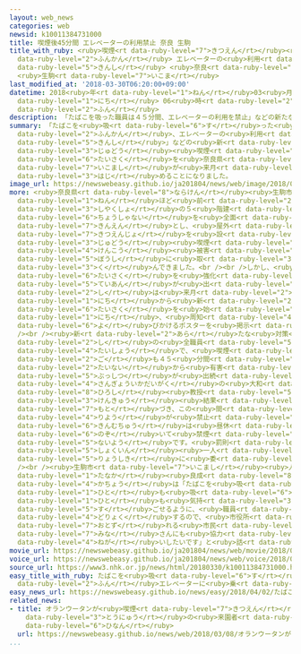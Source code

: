 ```yaml
---
layout: web_news
categories: web
newsid: k10011384731000
title: 喫煙後45分間 エレベーターの利用禁止 奈良 生駒
title_with_ruby: <ruby>喫煙<rt data-ruby-level="7">きつえん</rt></ruby><ruby>後<rt data-ruby-level="2">ご</rt></ruby>45<ruby>分間<rt
  data-ruby-level="2">ふんかん</rt></ruby> エレベーターの<ruby>利用<rt data-ruby-level="4">りよう</rt></ruby><ruby>禁止<rt
  data-ruby-level="5">きんし</rt></ruby> <ruby>奈良<rt data-ruby-level="8">なら</rt></ruby>
  <ruby>生駒<rt data-ruby-level="7">いこま</rt></ruby>
last_modified_at: '2018-03-30T06:20:00+09:00'
datetime: 2018<ruby>年<rt data-ruby-level="1">ねん</rt></ruby>03<ruby>月<rt data-ruby-level="1">がつ</rt></ruby>30<ruby>日<rt
  data-ruby-level="1">にち</rt></ruby> 06<ruby>時<rt data-ruby-level="2">じ</rt></ruby>20<ruby>分<rt
  data-ruby-level="2">ふん</rt></ruby>
description: 「たばこを吸った職員は４５分間、エレベーターの利用を禁止」などの新たな受動喫煙対策を奈良県生駒市が来月から始めることになりました。
summary: 「たばこを<ruby>吸<rt data-ruby-level="6">す</rt></ruby>った<ruby>職員<rt data-ruby-level="5">しょくいん</rt></ruby>は４５<ruby>分間<rt
  data-ruby-level="2">ふんかん</rt></ruby>、エレベーターの<ruby>利用<rt data-ruby-level="4">りよう</rt></ruby>を<ruby>禁止<rt
  data-ruby-level="5">きんし</rt></ruby>」などの<ruby>新<rt data-ruby-level="2">あら</rt></ruby>たな<ruby>受動<rt
  data-ruby-level="3">じゅどう</rt></ruby><ruby>喫煙<rt data-ruby-level="7">きつえん</rt></ruby><ruby>対策<rt
  data-ruby-level="6">たいさく</rt></ruby>を<ruby>奈良県<rt data-ruby-level="8">ならけん</rt></ruby><ruby>生駒市<rt
  data-ruby-level="7">いこまし</rt></ruby>が<ruby>来月<rt data-ruby-level="2">らいげつ</rt></ruby>から<ruby>始<rt
  data-ruby-level="3">はじ</rt></ruby>めることになりました。
image_url: https://newswebeasy.github.io/ja201804/news/web/image/2018/03/30/K10011384731_1803292259_1803300620_01_02.jpg
more: <ruby>奈良県<rt data-ruby-level="8">ならけん</rt></ruby><ruby>生駒市<rt data-ruby-level="7">いこまし</rt></ruby>は５<ruby>年<rt
  data-ruby-level="1">ねん</rt></ruby>ほど<ruby>前<rt data-ruby-level="2">まえ</rt></ruby>から、<ruby>市役所<rt
  data-ruby-level="3">しやくしょ</rt></ruby>の５<ruby>階建<rt data-ruby-level="4">かいだ</rt></ruby>ての<ruby>庁舎内<rt
  data-ruby-level="6">ちょうしゃない</rt></ruby>を<ruby>全面<rt data-ruby-level="3">ぜんめん</rt></ruby><ruby>禁煙<rt
  data-ruby-level="7">きんえん</rt></ruby>とし、<ruby>屋外<rt data-ruby-level="3">おくがい</rt></ruby>に<ruby>喫煙所<rt
  data-ruby-level="7">きつえんじょ</rt></ruby>を<ruby>設<rt data-ruby-level="5">もう</rt></ruby>けるなど、<ruby>受動<rt
  data-ruby-level="3">じゅどう</rt></ruby><ruby>喫煙<rt data-ruby-level="7">きつえん</rt></ruby>による<ruby>健康<rt
  data-ruby-level="4">けんこう</rt></ruby><ruby>被害<rt data-ruby-level="7">ひがい</rt></ruby>の<ruby>防止<rt
  data-ruby-level="5">ぼうし</rt></ruby>に<ruby>取<rt data-ruby-level="3">と</rt></ruby>り<ruby>組<rt
  data-ruby-level="3">く</rt></ruby>んできました。<br /><br />しかし、<ruby>職員<rt data-ruby-level="5">しょくいん</rt></ruby>から「さらに<ruby>対策<rt
  data-ruby-level="6">たいさく</rt></ruby>を<ruby>強化<rt data-ruby-level="3">きょうか</rt></ruby>してほしい」という<ruby>提案<rt
  data-ruby-level="5">ていあん</rt></ruby>が<ruby>出<rt data-ruby-level="1">だ</rt></ruby>され、<ruby>市<rt
  data-ruby-level="2">し</rt></ruby>は<ruby>来月<rt data-ruby-level="2">らいげつ</rt></ruby>１<ruby>日<rt
  data-ruby-level="1">にち</rt></ruby>から<ruby>新<rt data-ruby-level="2">あら</rt></ruby>たな<ruby>対策<rt
  data-ruby-level="6">たいさく</rt></ruby>を<ruby>始<rt data-ruby-level="3">はじ</rt></ruby>めることになり、２９<ruby>日<rt
  data-ruby-level="1">にち</rt></ruby>、<ruby>周知<rt data-ruby-level="4">しゅうち</rt></ruby>を<ruby>呼<rt
  data-ruby-level="6">よ</rt></ruby>びかけるポスターを<ruby>掲示<rt data-ruby-level="7">けいじ</rt></ruby>しました。<br
  /><br /><ruby>新<rt data-ruby-level="2">あら</rt></ruby>たな<ruby>対策<rt data-ruby-level="6">たいさく</rt></ruby>は、<ruby>市<rt
  data-ruby-level="2">し</rt></ruby>の<ruby>全職員<rt data-ruby-level="5">ぜんしょくいん</rt></ruby>が<ruby>対象<rt
  data-ruby-level="4">たいしょう</rt></ruby>で、<ruby>喫煙<rt data-ruby-level="7">きつえん</rt></ruby><ruby>後<rt
  data-ruby-level="2">ご</rt></ruby>も４５<ruby>分間<rt data-ruby-level="2">ふんかん</rt></ruby>は<ruby>体内<rt
  data-ruby-level="2">たいない</rt></ruby>から<ruby>有害<rt data-ruby-level="4">ゆうがい</rt></ruby><ruby>物質<rt
  data-ruby-level="5">ぶっしつ</rt></ruby>が<ruby>出続<rt data-ruby-level="4">でつづ</rt></ruby>けるという<ruby>産業医科大学<rt
  data-ruby-level="4">さんぎょういかだいがく</rt></ruby>の<ruby>大和<rt data-ruby-level="8">やまと</rt></ruby><ruby>浩<rt
  data-ruby-level="8">ひろし</rt></ruby><ruby>教授<rt data-ruby-level="5">きょうじゅ</rt></ruby>の<ruby>研究<rt
  data-ruby-level="3">けんきゅう</rt></ruby><ruby>結果<rt data-ruby-level="4">けっか</rt></ruby>に<ruby>基<rt
  data-ruby-level="7">もと</rt></ruby>づき、この<ruby>間<rt data-ruby-level="2">あいだ</rt></ruby>のエレベーターの<ruby>利用<rt
  data-ruby-level="4">りよう</rt></ruby>が<ruby>禁止<rt data-ruby-level="5">きんし</rt></ruby>となります。また、<ruby>勤務中<rt
  data-ruby-level="6">きんむちゅう</rt></ruby>は<ruby>昼休<rt data-ruby-level="2">ひるやす</rt></ruby>みを<ruby>除<rt
  data-ruby-level="6">のぞ</rt></ruby>いて<ruby>禁煙<rt data-ruby-level="7">きんえん</rt></ruby>とするなどの<ruby>内容<rt
  data-ruby-level="5">ないよう</rt></ruby>です。<ruby>罰則<rt data-ruby-level="7">ばっそく</rt></ruby>はなく、<ruby>職員<rt
  data-ruby-level="5">しょくいん</rt></ruby><ruby>一人<rt data-ruby-level="8">ひとり</rt></ruby>ひとりの<ruby>良識<rt
  data-ruby-level="5">りょうしき</rt></ruby>に<ruby>委<rt data-ruby-level="8">ゆだ</rt></ruby>ねるということです。<br
  /><br /><ruby>生駒市<rt data-ruby-level="7">いこまし</rt></ruby><ruby>人事課<rt data-ruby-level="4">じんじか</rt></ruby>の<ruby>田中<rt
  data-ruby-level="1">たなか</rt></ruby><ruby>良成<rt data-ruby-level="8">よしなり</rt></ruby><ruby>課長<rt
  data-ruby-level="4">かちょう</rt></ruby>は「たばこを<ruby>吸<rt data-ruby-level="6">す</rt></ruby>う<ruby>人<rt
  data-ruby-level="1">ひと</rt></ruby>も<ruby>吸<rt data-ruby-level="6">す</rt></ruby>わない<ruby>人<rt
  data-ruby-level="1">ひと</rt></ruby>も<ruby>気持<rt data-ruby-level="3">きも</rt></ruby>ちよく<ruby>過<rt
  data-ruby-level="5">す</rt></ruby>ごせるように、<ruby>職員<rt data-ruby-level="5">しょくいん</rt></ruby>も<ruby>努力<rt
  data-ruby-level="4">どりょく</rt></ruby>するので、<ruby>市役所<rt data-ruby-level="3">しやくしょ</rt></ruby>を<ruby>訪<rt
  data-ruby-level="7">おとず</rt></ruby>れる<ruby>市民<rt data-ruby-level="4">しみん</rt></ruby>の<ruby>皆<rt
  data-ruby-level="7">みな</rt></ruby>さんにも<ruby>協力<rt data-ruby-level="4">きょうりょく</rt></ruby>をお<ruby>願<rt
  data-ruby-level="4">ねが</rt></ruby>いしたいです」と<ruby>話<rt data-ruby-level="2">はな</rt></ruby>しています。
movie_url: https://newswebeasy.github.io/ja201804/news/web/movie/2018/03/30/k10011384731_201803300615_201803300620.mp4
voice_url: https://newswebeasy.github.io/ja201804/news/web/voice/2018/03/30/k10011384731_201803300615_201803300620.mp3
source_url: https://www3.nhk.or.jp/news/html/20180330/k10011384731000.html
easy_title_with_ruby: たばこを<ruby>吸<rt data-ruby-level="6">す</rt></ruby>ったあと４５<ruby>分<rt
  data-ruby-level="2">ふん</rt></ruby>エレベーターに<ruby>乗<rt data-ruby-level="3">の</rt></ruby>ってはいけない
easy_news_url: https://newswebeasy.github.io/news/easy/2018/04/02/たばこを吸ったあと45分エレベーターに乗ってはいけない
related_news:
- title: オランウータンが<ruby>喫煙<rt data-ruby-level="7">きつえん</rt></ruby> <ruby>動物園<rt data-ruby-level="3">どうぶつえん</rt></ruby>とたばこ<ruby>投入<rt
    data-ruby-level="3">とうにゅう</rt></ruby>の<ruby>来園者<rt data-ruby-level="3">らいえんしゃ</rt></ruby>に<ruby>非難<rt
    data-ruby-level="6">ひなん</rt></ruby>
  url: https://newswebeasy.github.io/news/web/2018/03/08/オランウータンが喫煙-動物園とたばこ投入の来園者に非難
...
```


